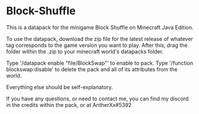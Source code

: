 # Block-Shuffle
This is a datapack for the minigame Block Shuffle on Minecraft Java Edition.

To use the datapack, download the zip file for the latest release of whatever tag corresponds to the game version you want to play. 
After this, drag the folder within the .zip to your minecraft world's datapacks folder.

Type '/datapack enable "file/BlockSwap"' to enable to pack.
Type '/function blockswap:disable' to delete the pack and all of its attributes from the world. 

Everything else should be self-explanatory.

If you have any questions, or need to contact me, you can find my discord in the credits within the pack, or at AntherXx#5392
